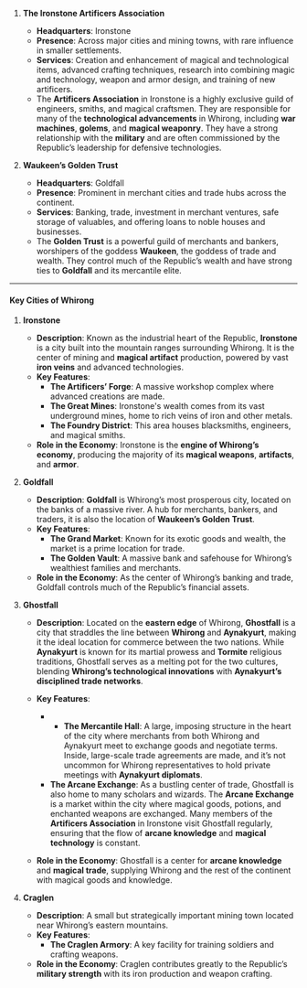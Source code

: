 1. **The Ironstone Artificers Association**
    
    - **Headquarters**: Ironstone
    - **Presence**: Across major cities and mining towns, with rare influence in smaller settlements.
    - **Services**: Creation and enhancement of magical and technological items, advanced crafting techniques, research into combining magic and technology, weapon and armor design, and training of new artificers.
    - The **Artificers Association** in Ironstone is a highly exclusive guild of engineers, smiths, and magical craftsmen. They are responsible for many of the **technological advancements** in Whirong, including **war machines**, **golems**, and **magical weaponry**. They have a strong relationship with the **military** and are often commissioned by the Republic’s leadership for defensive technologies.
2. **Waukeen’s Golden Trust**
    
    - **Headquarters**: Goldfall
    - **Presence**: Prominent in merchant cities and trade hubs across the continent.
    - **Services**: Banking, trade, investment in merchant ventures, safe storage of valuables, and offering loans to noble houses and businesses.
    - The **Golden Trust** is a powerful guild of merchants and bankers, worshipers of the goddess **Waukeen**, the goddess of trade and wealth. They control much of the Republic’s wealth and have strong ties to **Goldfall** and its mercantile elite.

---

#### **Key Cities of Whirong**

1. **Ironstone**
    
    - **Description**: Known as the industrial heart of the Republic, **Ironstone** is a city built into the mountain ranges surrounding Whirong. It is the center of mining and **magical artifact** production, powered by vast **iron veins** and advanced technologies.
    - **Key Features**:
        - **The Artificers’ Forge**: A massive workshop complex where advanced creations are made.
        - **The Great Mines**: Ironstone's wealth comes from its vast underground mines, home to rich veins of iron and other metals.
        - **The Foundry District**: This area houses blacksmiths, engineers, and magical smiths.
    - **Role in the Economy**: Ironstone is the **engine of Whirong’s economy**, producing the majority of its **magical weapons**, **artifacts**, and **armor**.
2. **Goldfall**
    
    - **Description**: **Goldfall** is Whirong’s most prosperous city, located on the banks of a massive river. A hub for merchants, bankers, and traders, it is also the location of **Waukeen’s Golden Trust**.
    - **Key Features**:
        - **The Grand Market**: Known for its exotic goods and wealth, the market is a prime location for trade.
        - **The Golden Vault**: A massive bank and safehouse for Whirong’s wealthiest families and merchants.
    - **Role in the Economy**: As the center of Whirong’s banking and trade, Goldfall controls much of the Republic’s financial assets.
3. **Ghostfall**
    
    - **Description**: Located on the **eastern edge** of Whirong, **Ghostfall** is a city that straddles the line between **Whirong** and **Aynakyurt**, making it the ideal location for commerce between the two nations. While **Aynakyurt** is known for its martial prowess and **Tormite** religious traditions, Ghostfall serves as a melting pot for the two cultures, blending **Whirong’s technological innovations** with **Aynakyurt’s disciplined trade networks**.
    - **Key Features**:
        - - **The Mercantile Hall**: A large, imposing structure in the heart of the city where merchants from both Whirong and Aynakyurt meet to exchange goods and negotiate terms. Inside, large-scale trade agreements are made, and it’s not uncommon for Whirong representatives to hold private meetings with **Aynakyurt diplomats**.
		- **The Arcane Exchange**: As a bustling center of trade, Ghostfall is also home to many scholars and wizards. The **Arcane Exchange** is a market within the city where magical goods, potions, and enchanted weapons are exchanged. Many members of the **Artificers Association** in Ironstone visit Ghostfall regularly, ensuring that the flow of **arcane knowledge** and **magical technology** is constant.
		
    - **Role in the Economy**: Ghostfall is a center for **arcane knowledge** and **magical trade**, supplying Whirong and the rest of the continent with magical goods and knowledge.
    
1. **Craglen**
    
    - **Description**: A small but strategically important mining town located near Whirong’s eastern mountains.
    - **Key Features**:
        - **The Craglen Armory**: A key facility for training soldiers and crafting weapons.
    - **Role in the Economy**: Craglen contributes greatly to the Republic’s **military strength** with its iron production and weapon crafting.